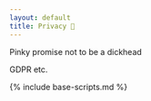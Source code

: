 ```yaml
---
layout: default
title: Privacy 🔏
---
```


Pinky promise not to be a dickhead

GDPR etc.

{% include base-scripts.md %}
